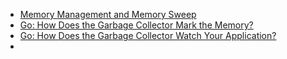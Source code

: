 * [Memory Management and Memory Sweep]()
* [Go: How Does the Garbage Collector Mark the Memory?]()
* [Go: How Does the Garbage Collector Watch Your Application?]()
* 